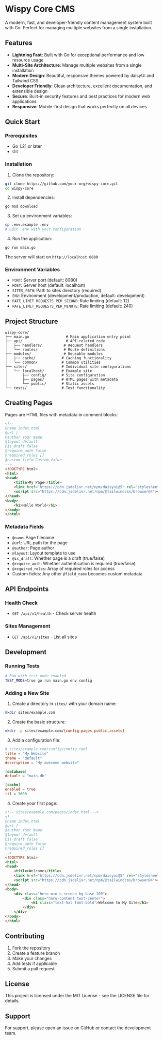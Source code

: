# Wispy Core CMS

A modern, fast, and developer-friendly content management system built with Go. Perfect for managing multiple websites from a single installation.

## Features

- **Lightning Fast**: Built with Go for exceptional performance and low resource usage
- **Multi-Site Architecture**: Manage multiple websites from a single installation
- **Modern Design**: Beautiful, responsive themes powered by daisyUI and Tailwind CSS
- **Developer Friendly**: Clean architecture, excellent documentation, and extensible design
- **Secure**: Built-in security features and best practices for modern web applications
- **Responsive**: Mobile-first design that works perfectly on all devices

## Quick Start

### Prerequisites

- Go 1.21 or later
- Git

### Installation

1. Clone the repository:
```bash
git clone https://github.com/your-org/wispy-core.git
cd wispy-core
```

2. Install dependencies:
```bash
go mod download
```

3. Set up environment variables:
```bash
cp .env.example .env
# Edit .env with your configuration
```

4. Run the application:
```bash
go run main.go
```

The server will start on `http://localhost:8080`

### Environment Variables

- `PORT`: Server port (default: 8080)
- `HOST`: Server host (default: localhost)
- `SITES_PATH`: Path to sites directory (required)
- `ENV`: Environment (development/production, default: development)
- `RATE_LIMIT_REQUESTS_PER_SECOND`: Rate limiting (default: 12)
- `RATE_LIMIT_REQUESTS_PER_MINUTE`: Rate limiting (default: 240)

## Project Structure

```
wispy-core/
├── main.go                 # Main application entry point
├── api/                    # API-related code
│   ├── handlers/          # Request handlers
│   └── routes/            # Route definitions
├── modules/               # Reusable modules
│   ├── cache/            # Caching functionality
│   └── common/           # Common utilities
├── sites/                # Individual site configurations
│   └── localhost/        # Example site
│       ├── config/       # Site configuration
│       ├── pages/        # HTML pages with metadata
│       └── public/       # Static assets
└── tests/                # Test functionality
```

## Creating Pages

Pages are HTML files with metadata in comment blocks:

```html
<!--
@name index.html
@url /
@author Your Name
@layout default
@is_draft false
@require_auth false
@required_roles []
@custom_field Custom Value
-->
<!DOCTYPE html>
<html>
<head>
    <title>My Page</title>
    <link href="https://cdn.jsdelivr.net/npm/daisyui@5" rel="stylesheet" type="text/css" />
    <script src="https://cdn.jsdelivr.net/npm/@tailwindcss/browser@4"></script>
</head>
<body>
    <h1>Hello World</h1>
</body>
</html>
```

### Metadata Fields

- `@name`: Page filename
- `@url`: URL path for the page
- `@author`: Page author
- `@layout`: Layout template to use
- `@is_draft`: Whether page is a draft (true/false)
- `@require_auth`: Whether authentication is required (true/false)
- `@required_roles`: Array of required roles for access
- Custom fields: Any other `@field_name` becomes custom metadata

## API Endpoints

### Health Check
- `GET /api/v1/health` - Check server health

### Sites Management
- `GET /api/v1/sites` - List all sites

## Development

### Running Tests
```bash
# Run with test mode enabled
TEST_MODE=true go run main.go env config
```

### Adding a New Site

1. Create a directory in `sites/` with your domain name:
```bash
mkdir sites/example.com
```

2. Create the basic structure:
```bash
mkdir -p sites/example.com/{config,pages,public,assets}
```

3. Add a configuration file:
```toml
# sites/example.com/config/config.toml
title = "My Website"
theme = "default"
description = "My awesome website"

[database]
default = "main.db"

[cache]
enabled = true
ttl = 3600
```

4. Create your first page:
```html
<!-- sites/example.com/pages/index.html -->
<!--
@name index.html
@url /
@author Your Name
@layout default
@is_draft false
@require_auth false
@required_roles []
-->
<!DOCTYPE html>
<html>
<head>
    <title>Welcome</title>
    <link href="https://cdn.jsdelivr.net/npm/daisyui@5" rel="stylesheet" type="text/css" />
    <script src="https://cdn.jsdelivr.net/npm/@tailwindcss/browser@4"></script>
</head>
<body>
    <div class="hero min-h-screen bg-base-200">
        <div class="hero-content text-center">
            <h1 class="text-5xl font-bold">Welcome to My Site</h1>
        </div>
    </div>
</body>
</html>
```

## Contributing

1. Fork the repository
2. Create a feature branch
3. Make your changes
4. Add tests if applicable
5. Submit a pull request

## License

This project is licensed under the MIT License - see the LICENSE file for details.

## Support

For support, please open an issue on GitHub or contact the development team.